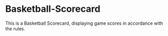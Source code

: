 # Basketball-Scorecard
This is a Basketball Scorecard, displaying game scores in accordance with the rules.
